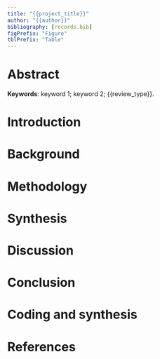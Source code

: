 ```yaml
---
title: "{{project_title}}"
author: "{{author}}"
bibliography: [records.bib]
figPrefix: "Figure"
tblPrefix: "Table"
---
```


# Abstract

**Keywords**: keyword 1; keyword 2; {{review_type}}.

# Introduction

# Background

# Methodology

# Synthesis

# Discussion

# Conclusion

# Coding and synthesis

<!-- NEW_RECORD_SOURCE -->

# References
